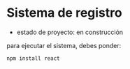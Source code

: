 <h1>Sistema de registro</h1>

- estado de proyecto: en construcción

para ejecutar el sistema, debes ponder:

```npm install react```
